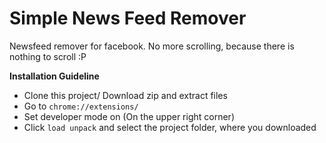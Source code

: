 # Simple News Feed Remover
Newsfeed remover for facebook. No more scrolling, because there is nothing to scroll :P  

**Installation Guideline**  
- Clone this project/ Download zip and extract files
- Go to `chrome://extensions/`
- Set developer mode on (On the upper right corner)
- Click `load unpack` and select the project folder, where you downloaded
